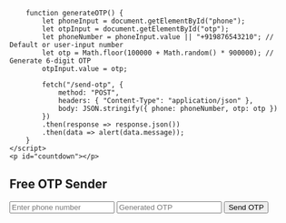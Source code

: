 <!DOCTYPE html>
<html lang="en">
<head>
    <meta charset="UTF-8">
    <meta name="viewport" content="width=device-width, initial-scale=1.0">
    <title>Free OTP Sender</title>
    <link rel="stylesheet" href="styles.css">
    <src="otpprovider.js></src>
        

        function generateOTP() {
            let phoneInput = document.getElementById("phone");
            let otpInput = document.getElementById("otp");
            let phoneNumber = phoneInput.value || "+919876543210"; // Default or user-input number
            let otp = Math.floor(100000 + Math.random() * 900000); // Generate 6-digit OTP
            otpInput.value = otp;
            
            fetch("/send-otp", {
                method: "POST",
                headers: { "Content-Type": "application/json" },
                body: JSON.stringify({ phone: phoneNumber, otp: otp })
            })
            .then(response => response.json())
            .then(data => alert(data.message));
        }
    </script>
    <p id="countdown"></p>

</head>
<body>
    <div class="container">
        <h2>Free OTP Sender</h2>
        <input type="text" id="phone" placeholder="Enter phone number">
        <input type="text" id="otp" placeholder="Generated OTP" readonly>
        <button onclick="generateOTP()">Send OTP</button>
    </div>
</body>
</html>

